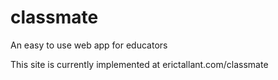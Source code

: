 # classmate
An easy to use web app for educators


This site is currently implemented at erictallant.com/classmate
